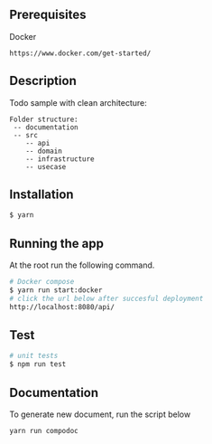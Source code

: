  <!--[![Backers on Open Collective](https://opencollective.com/nest/backers/badge.svg)](https://opencollective.com/nest#backer)
  [![Sponsors on Open Collective](https://opencollective.com/nest/sponsors/badge.svg)](https://opencollective.com/nest#sponsor)-->

## Prerequisites

Docker

```
https://www.docker.com/get-started/

```

## Description

Todo sample with clean architecture:

```
Folder structure:
 -- documentation
 -- src
    -- api
    -- domain
    -- infrastructure
    -- usecase

```

## Installation

```bash
$ yarn
```

## Running the app

At the root run the following command.

```bash
# Docker compose
$ yarn run start:docker
# click the url below after succesful deployment
http://localhost:8080/api/
```

## Test

```bash
# unit tests
$ npm run test

```

## Documentation

To generate new document, run the script below

```
yarn run compodoc
```
